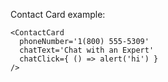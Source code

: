 Contact Card example:

    <ContactCard
      phoneNumber='1(800) 555-5309'
      chatText='Chat with an Expert'
      chatClick={ () => alert('hi') }
    />
